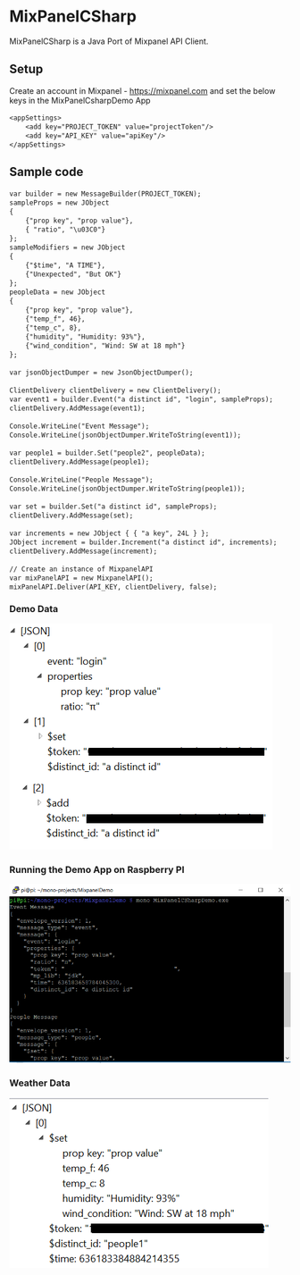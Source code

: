 # MixPanelCSharp

MixPanelCSharp is a Java Port of Mixpanel API Client.

## Setup

Create an account in Mixpanel - https://mixpanel.com and set the below keys in the MixPanelCsharpDemo App

```
<appSettings>
    <add key="PROJECT_TOKEN" value="projectToken"/>
    <add key="API_KEY" value="apiKey"/>
</appSettings>
```

## Sample code

```
var builder = new MessageBuilder(PROJECT_TOKEN);
sampleProps = new JObject
{
    {"prop key", "prop value"},
    { "ratio", "\u03C0"}
};
sampleModifiers = new JObject
{
    {"$time", "A TIME"},
    {"Unexpected", "But OK"}
};
peopleData = new JObject
{
    {"prop key", "prop value"},
    {"temp_f", 46},
    {"temp_c", 8},
    {"humidity", "Humidity: 93%"},
    {"wind_condition", "Wind: SW at 18 mph"}
};

var jsonObjectDumper = new JsonObjectDumper();

ClientDelivery clientDelivery = new ClientDelivery();
var event1 = builder.Event("a distinct id", "login", sampleProps);
clientDelivery.AddMessage(event1);

Console.WriteLine("Event Message");
Console.WriteLine(jsonObjectDumper.WriteToString(event1));

var people1 = builder.Set("people2", peopleData);
clientDelivery.AddMessage(people1);

Console.WriteLine("People Message");
Console.WriteLine(jsonObjectDumper.WriteToString(people1));

var set = builder.Set("a distinct id", sampleProps);
clientDelivery.AddMessage(set);

var increments = new JObject { { "a key", 24L } };
JObject increment = builder.Increment("a distinct id", increments);
clientDelivery.AddMessage(increment);

// Create an instance of MixpanelAPI
var mixPanelAPI = new MixpanelAPI();
mixPanelAPI.Deliver(API_KEY, clientDelivery, false);
```
### Demo Data

![text](https://github.com/ranjancse26/MixPanelCSharp/blob/master/MixPanelDemoData.png)

### Running the Demo App on Raspberry PI

![text](https://github.com/ranjancse26/MixPanelCSharp/blob/master/MixPanelRaspberryPiDemo.png)

### Weather Data

![text](https://github.com/ranjancse26/MixPanelCSharp/blob/master/MixPanelWeatherData.png)
